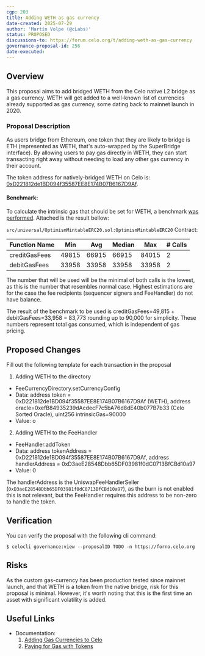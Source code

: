 ```yaml
---
cgp: 203
title: Adding WETH as gas currency
date-created: 2025-07-29
author: 'Martín Volpe (@cLabs)'
status: PROPOSED
discussions-to: https://forum.celo.org/t/adding-weth-as-gas-currency
governance-proposal-id: 256
date-executed:
---
```

 
## Overview

This proposal aims to add bridged WETH from the Celo native L2 bridge as a gas currency. WETH will get added to a well-known list of currencies already supported as gas currency, some dating back to mainnet launch in 2020.
 
### Proposal Description

As users bridge from Ethereum, one token that they are likely to bridge is ETH (represented as WETH, that's auto-wrapped by the SuperBridge interface). By allowing users to pay gas directly in WETH, they can start transacting right away without needing to load any other gas currency in their account.

The token address for natively-bridged WETH on Celo is: [0xD221812de1BD094f35587EE8E174B07B6167D9Af](https://celoscan.io/token/0xD221812de1BD094f35587EE8E174B07B6167D9Af).

#### Benchmark:

To calculate the intrinsic gas that should be set for WETH, a benchmark [was performed](https://github.com/celo-org/optimism/pull/400/files). Attached is the result bellow:


`src/universal/OptimismMintableERC20.sol:OptimismMintableERC20` Contract:

| Function Name   | Min   | Avg   | Median | Max   | # Calls |
|-----------------|-------|-------|--------|-------|---------|
| creditGasFees   | 49815 | 66915 | 66915  | 84015 | 2       |
| debitGasFees    | 33958 | 33958 | 33958  | 33958 | 2       |

The number that will be used will be the minimal of both calls is the lowest, as this is the number that resembles normal case. Highest estimations are for the case the fee recipients (sequencer signers and FeeHandler) do not have balance.

The result of the benchmark to be used is creditGasFees=49,815 + debitGasFees=33,958 = 83,773 rounding up to 90,000 for simplicity. These numbers represent total gas consumed, which is independent of gas pricing.


## Proposed Changes
 
Fill out the following template for each transaction in the proposal
 
1. Adding WETH to the directory
  - FeeCurrencyDirectory.setCurrencyConfig
  - Data: address token = 0xD221812de1BD094f35587EE8E174B07B6167D9Af (WETH), address oracle=0xefB84935239dAcdecF7c5bA76d8dE40b077B7b33 (Celo Sorted Oracle), uint256 intrinsicGas=90000
  - Value: o
2. Adding WETH to the FeeHandler
  - FeeHandler.addToken
  - Data: address tokenAddress = 0xD221812de1BD094f35587EE8E174B07B6167D9Af, address handlerAddress = 0xD3aeE28548Dbb65DF03981f0dC0713BfCBd10a97
  - Value: 0

The handlerAddress is the UniswapFeeHandlerSeller (`0xD3aeE28548Dbb65DF03981f0dC0713BfCBd10a97`), as the burn is not enabled this is not relevant, but the FeeHandler requires this address to be non-zero to handle the token.
 
## Verification
 
You can verify the proposal with the following cli command:

`$ celocli governance:view --proposalID TODO -n https://forno.celo.org`
 
## Risks
 
As the custom gas-currency has been production tested since mainnet launch, and that WETH is a token from the native bridge, risk for this proposal is minimal. However, it's worth noting that this is the first time an asset with significant volatility is added.
 
## Useful Links
* Documentation:
  1. [Adding Gas Currencies to Celo](https://docs.celo.org/learn/add-gas-currency)
  2. [Paying for Gas with Tokens](https://docs.celo.org/what-is-celo/about-celo-l1/protocol/transaction/erc20-transaction-fees)
